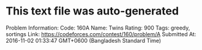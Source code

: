 # This text file was auto-generated

Problem Information:
Code: 160A
Name: Twins
Rating: 900
Tags: greedy, sortings
Link: https://codeforces.com/contest/160/problem/A
Submitted At: 2016-11-02 01:33:47 GMT+0600 (Bangladesh Standard Time)